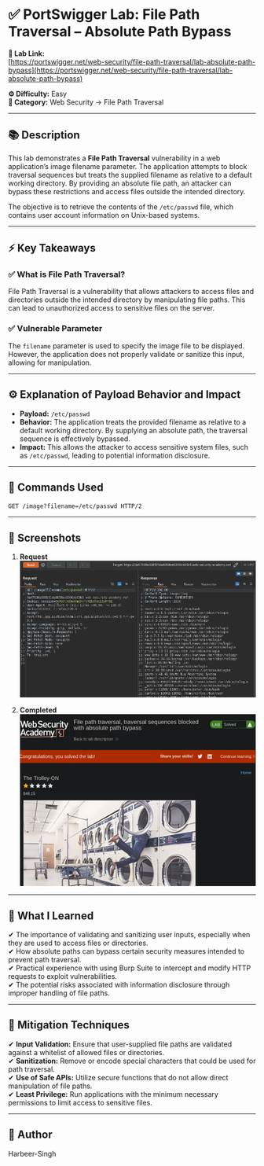 # ✅ PortSwigger Lab: File Path Traversal – Absolute Path Bypass

**🔗 Lab Link:**  
[https://portswigger.net/web-security/file-path-traversal/lab-absolute-path-bypass](https://portswigger.net/web-security/file-path-traversal/lab-absolute-path-bypass)

**⚙️ Difficulty:** Easy  
**📂 Category:** Web Security → File Path Traversal

---

## 📚 Description

This lab demonstrates a **File Path Traversal** vulnerability in a web application’s image filename parameter. The application attempts to block traversal sequences but treats the supplied filename as relative to a default working directory. By providing an absolute file path, an attacker can bypass these restrictions and access files outside the intended directory.

The objective is to retrieve the contents of the `/etc/passwd` file, which contains user account information on Unix-based systems.

---

## ⚡ Key Takeaways

### ✅ What is File Path Traversal?  
File Path Traversal is a vulnerability that allows attackers to access files and directories outside the intended directory by manipulating file paths. This can lead to unauthorized access to sensitive files on the server.

### ✅ Vulnerable Parameter  
The `filename` parameter is used to specify the image file to be displayed. However, the application does not properly validate or sanitize this input, allowing for manipulation.

---

## ⚙️ Explanation of Payload Behavior and Impact

- **Payload:** `/etc/passwd`  
- **Behavior:** The application treats the provided filename as relative to a default working directory. By supplying an absolute path, the traversal sequence is effectively bypassed.  
- **Impact:** This allows the attacker to access sensitive system files, such as `/etc/passwd`, leading to potential information disclosure.

---

## 🧱 Commands Used

```http
GET /image?filename=/etc/passwd HTTP/2
```

---

## 📸 Screenshots

1. **Request**  
   ![Intercepted Request](https://github.com/Harbeer-Singh/Portswigger-Labs/blob/main/PATH%20TRAVERSAL/LAB-2/images/1.png)

2. **Completed**  
   ![Time Delay Response](https://github.com/Harbeer-Singh/Portswigger-Labs/blob/main/PATH%20TRAVERSAL/LAB-2/images/2.png)

---

## 📝 What I Learned

✔ The importance of validating and sanitizing user inputs, especially when they are used to access files or directories.  
✔ How absolute paths can bypass certain security measures intended to prevent path traversal.  
✔ Practical experience with using Burp Suite to intercept and modify HTTP requests to exploit vulnerabilities.  
✔ The potential risks associated with information disclosure through improper handling of file paths.

---

## 🔐 Mitigation Techniques

✔ **Input Validation:** Ensure that user-supplied file paths are validated against a whitelist of allowed files or directories.  
✔ **Sanitization:** Remove or encode special characters that could be used for path traversal.  
✔ **Use of Safe APIs:** Utilize secure functions that do not allow direct manipulation of file paths.  
✔ **Least Privilege:** Run applications with the minimum necessary permissions to limit access to sensitive files.

---

## 👤 Author  
Harbeer-Singh
